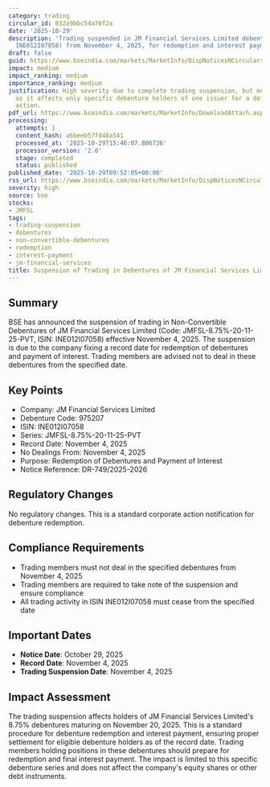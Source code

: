```yaml
---
category: trading
circular_id: 832a9bbc54a76f2a
date: '2025-10-29'
description: 'Trading suspended in JM Financial Services Limited debentures (ISIN:
  INE012I07058) from November 4, 2025, for redemption and interest payment.'
draft: false
guid: https://www.bseindia.com/markets/MarketInfo/DispNoticesNCirculars.aspx?Noticeid={14A2AD3D-7BC6-4FC8-98A4-478B8FA07ECE}&noticeno=20251029-6&dt=10/29/2025&icount=6&totcount=56&flag=0
impact: medium
impact_ranking: medium
importance_ranking: medium
justification: High severity due to complete trading suspension, but medium impact
  as it affects only specific debenture holders of one issuer for a defined corporate
  action.
pdf_url: https://www.bseindia.com/markets/MarketInfo/DownloadAttach.aspx?id=20251029-6&attachedId=
processing:
  attempts: 1
  content_hash: a6beeb57fd48a541
  processed_at: '2025-10-29T15:46:07.806736'
  processor_version: '2.0'
  stage: completed
  status: published
published_date: '2025-10-29T09:52:05+00:00'
rss_url: https://www.bseindia.com/markets/MarketInfo/DispNoticesNCirculars.aspx?Noticeid={14A2AD3D-7BC6-4FC8-98A4-478B8FA07ECE}&noticeno=20251029-6&dt=10/29/2025&icount=6&totcount=56&flag=0
severity: high
source: bse
stocks:
- JMFSL
tags:
- trading-suspension
- debentures
- non-convertible-debentures
- redemption
- interest-payment
- jm-financial-services
title: Suspension of Trading in Debentures of JM Financial Services Limited
---
```


## Summary

BSE has announced the suspension of trading in Non-Convertible Debentures of JM Financial Services Limited (Code: JMFSL-8.75%-20-11-25-PVT, ISIN: INE012I07058) effective November 4, 2025. The suspension is due to the company fixing a record date for redemption of debentures and payment of interest. Trading members are advised not to deal in these debentures from the specified date.

## Key Points

- Company: JM Financial Services Limited
- Debenture Code: 975207
- ISIN: INE012I07058
- Series: JMFSL-8.75%-20-11-25-PVT
- Record Date: November 4, 2025
- No Dealings From: November 4, 2025
- Purpose: Redemption of Debentures and Payment of Interest
- Notice Reference: DR-749/2025-2026

## Regulatory Changes

No regulatory changes. This is a standard corporate action notification for debenture redemption.

## Compliance Requirements

- Trading members must not deal in the specified debentures from November 4, 2025
- Trading members are required to take note of the suspension and ensure compliance
- All trading activity in ISIN INE012I07058 must cease from the specified date

## Important Dates

- **Notice Date**: October 29, 2025
- **Record Date**: November 4, 2025
- **Trading Suspension Date**: November 4, 2025

## Impact Assessment

The trading suspension affects holders of JM Financial Services Limited's 8.75% debentures maturing on November 20, 2025. This is a standard procedure for debenture redemption and interest payment, ensuring proper settlement for eligible debenture holders as of the record date. Trading members holding positions in these debentures should prepare for redemption and final interest payment. The impact is limited to this specific debenture series and does not affect the company's equity shares or other debt instruments.